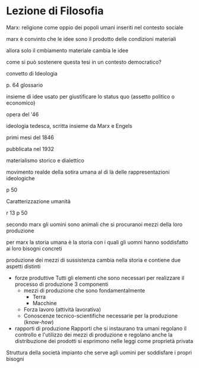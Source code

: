 # Lezione di Filosofia

Marx: religione come oppio dei popoli
umani inseriti nel contesto sociale

marx è convinto che le idee sono il prodotto delle condizioni materiali

allora solo il cmbiamento materiale cambia le idee

come si può sostenere questa tesi in un contesto democratico?

convetto di Ideologia

p. 64 glossario

insieme di idee usato per giustificare lo status quo (assetto politico o economico)

opera del '46

ideologia tedesca, scritta insieme da Marx e Engels

primi mesi del 1846

pubblicata nel 1932

materialismo storico e dialettico



movimento realde della sotira umana al di là delle rappresentazioni ideologiche

p 50


Caratterizzazione umanità

r 13 p 50

secondo marx gli uomini  sono animali che si procuranoi mezzi della loro produzione


per marx la storia umana è la storia con i quali gli uomni hanno soddisfatto ai loro bisogni concreti

produzione dei mezzi di sussistenza cambia nella storia e contiene due aspetti distinti
* forze produttive
Tutti gli elementi che sono necessari per realizzare il processo di produzione
3 componenti
	*	mezzi di produzione
	che sono fondamentalmente
		* Terra
		* Macchine
	* Forza lavoro (attività lavorativa)
	* Conoscenze tecnico-scientifiche necessarie per la produzione (_know-how_)
* rapporti di produzione
Rapporti che si instaurano tra umani
regolano il controllo e l'utilizzo dei mezzi di produzione
e regolano anche la distribuzione dei prodotti
si esprimono nelle leggi come proprietà privata


Struttura della società
impianto che serve agli uomini per soddisfare i propri bisogni
<!--stackedit_data:
eyJoaXN0b3J5IjpbMTA3NDc3NDA3OSwtOTc5MDYxMjY3LDg2OD
g5Mjg3MV19
-->